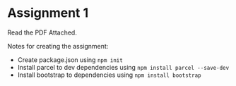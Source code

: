 # Assignment 1

Read the PDF Attached.

Notes for creating the assignment:
- Create package.json using `npm init`
- Install parcel to dev dependencies using `npm install parcel --save-dev`
- Install bootstrap to dependencies using `npm install bootstrap`